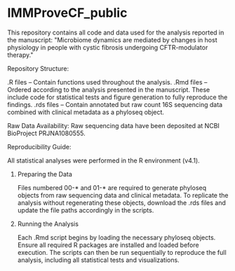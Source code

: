 # IMMProveCF_public
This repository contains all code and data used for the analysis reported in the manuscript:
"Microbiome dynamics are mediated by changes in host physiology in people with cystic fibrosis undergoing CFTR-modulator therapy."

Repository Structure:

.R files – Contain functions used throughout the analysis.
.Rmd files – Ordered according to the analysis presented in the manuscript. These include code for statistical tests and figure generation to fully reproduce the findings.
.rds files – Contain annotated but raw count 16S sequencing data combined with clinical metadata as a phyloseq object.

Raw Data Availability:
    Raw sequencing data have been deposited at NCBI BioProject PRJNA1080555.

Reproducibility Guide:

All statistical analyses were performed in the R environment (v4.1).

1. Preparing the Data

    Files numbered 00-* and 01-* are required to generate phyloseq objects from raw sequencing data and clinical metadata.
    To replicate the analysis without regenerating these objects, download the .rds files and update the file paths accordingly in the scripts.

2. Running the Analysis

    Each .Rmd script begins by loading the necessary phyloseq objects.
    Ensure all required R packages are installed and loaded before execution.
    The scripts can then be run sequentially to reproduce the full analysis, including all statistical tests and visualizations.
